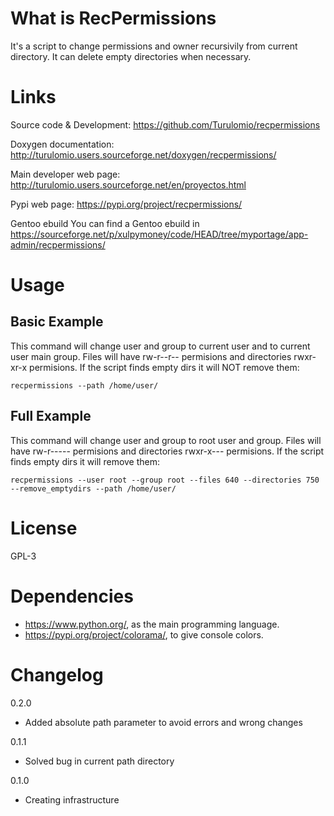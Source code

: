 What is RecPermissions
======================
It's a script to change permissions and owner recursivily from current directory. It can delete empty directories when necessary.

Links
=====

Source code & Development:
    https://github.com/Turulomio/recpermissions

Doxygen documentation:
    http://turulomio.users.sourceforge.net/doxygen/recpermissions/

Main developer web page:
    http://turulomio.users.sourceforge.net/en/proyectos.html
    
Pypi web page:
    https://pypi.org/project/recpermissions/

Gentoo ebuild
    You can find a Gentoo ebuild in https://sourceforge.net/p/xulpymoney/code/HEAD/tree/myportage/app-admin/recpermissions/

Usage
=====

Basic Example
-------------

This command will change user and group to current user and to current user main group. Files will have rw-r--r-- permisions and directories rwxr-xr-x permisions. If the script finds empty dirs it will NOT remove them:

`recpermissions --path /home/user/`

Full Example
------------

This command will change user and group to root user and group. Files will have rw-r----- permisions and directories rwxr-x--- permisions. If the script finds empty dirs it will remove them:

`recpermissions --user root --group root --files 640 --directories 750 --remove_emptydirs --path /home/user/`

License
=======
GPL-3

Dependencies
============
* https://www.python.org/, as the main programming language.
* https://pypi.org/project/colorama/, to give console colors.

Changelog
=========
0.2.0
  * Added absolute path parameter to avoid errors and wrong changes

0.1.1
  * Solved bug in current path directory

0.1.0
  * Creating infrastructure
